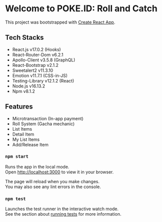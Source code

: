 # Welcome to POKE.ID: Roll and Catch

This project was bootstrapped with [Create React App](https://github.com/facebook/create-react-app).

## Tech Stacks

- React.js v17.0.2 (Hooks)
- React-Router-Dom v6.2.1
- Apollo-Client v3.5.8 (GraphQL)
- React-Bootstrap v2.1.2
- Sweetalert2 v11.3.10
- Emotion v11.7.1 (CSS-in-JS)
- Testing-Library v12.1.2 (React)
- Node.js v16.13.2
- Npm v8.1.2

## Features

- Microtransaction (In-app payment)
- Roll System (Gacha mechanic)
- List Items
- Detail Item
- My List Items
- Add/Release Item

### `npm start`

Runs the app in the local mode.\
Open [http://localhost:3000](http://localhost:3000) to view it in your browser.

The page will reload when you make changes.\
You may also see any lint errors in the console.

### `npm test`

Launches the test runner in the interactive watch mode.\
See the section about [running tests](https://facebook.github.io/create-react-app/docs/running-tests) for more information.
